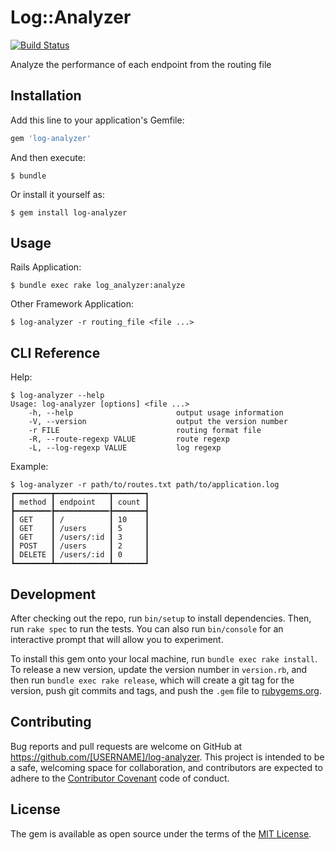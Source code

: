 # Log::Analyzer

[![Build Status](https://travis-ci.org/shiro16/log-analyzer.svg)](https://travis-ci.org/shiro16/log-analyzer)

Analyze the performance of each endpoint from the routing file

## Installation

Add this line to your application's Gemfile:

```ruby
gem 'log-analyzer'
```

And then execute:

    $ bundle

Or install it yourself as:

    $ gem install log-analyzer

## Usage

Rails Application:

    $ bundle exec rake log_analyzer:analyze

Other Framework Application:

    $ log-analyzer -r routing_file <file ...>

## CLI Reference

Help:

```shell
$ log-analyzer --help
Usage: log-analyzer [options] <file ...>
    -h, --help                       output usage information
    -V, --version                    output the version number
    -r FILE                          routing format file
    -R, --route-regexp VALUE         route regexp
    -L, --log-regexp VALUE           log regexp
```

Example:

```shell
$ log-analyzer -r path/to/routes.txt path/to/application.log
┏━━━━━━━━┳━━━━━━━━━━━━┳━━━━━━━┓
┃ method ┃ endpoint   ┃ count ┃
┣━━━━━━━━╊━━━━━━━━━━━━╊━━━━━━━┫
┃ GET    ┃ /          ┃ 10    ┃
┃ GET    ┃ /users     ┃ 5     ┃
┃ GET    ┃ /users/:id ┃ 3     ┃
┃ POST   ┃ /users     ┃ 2     ┃
┃ DELETE ┃ /users/:id ┃ 0     ┃
┗━━━━━━━━┻━━━━━━━━━━━━┻━━━━━━━┛
```

## Development

After checking out the repo, run `bin/setup` to install dependencies. Then, run `rake spec` to run the tests. You can also run `bin/console` for an interactive prompt that will allow you to experiment.

To install this gem onto your local machine, run `bundle exec rake install`. To release a new version, update the version number in `version.rb`, and then run `bundle exec rake release`, which will create a git tag for the version, push git commits and tags, and push the `.gem` file to [rubygems.org](https://rubygems.org).

## Contributing

Bug reports and pull requests are welcome on GitHub at https://github.com/[USERNAME]/log-analyzer. This project is intended to be a safe, welcoming space for collaboration, and contributors are expected to adhere to the [Contributor Covenant](contributor-covenant.org) code of conduct.


## License

The gem is available as open source under the terms of the [MIT License](http://opensource.org/licenses/MIT).

